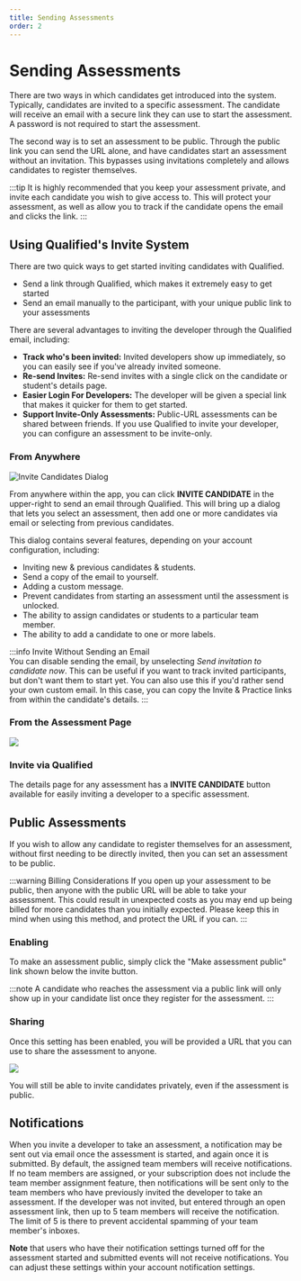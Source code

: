 ```yaml
---
title: Sending Assessments
order: 2
---
```


# Sending Assessments
There are two ways in which candidates get introduced into the system. Typically, candidates are invited to a specific assessment. The candidate will receive an email with a secure link they can use to start the assessment. A password is not required to start the assessment.

The second way is to set an assessment to be public. Through the public link you can send the URL alone, and have candidates start an assessment without an invitation. This bypasses using invitations completely and allows candidates to register themselves. 

:::tip
It is highly recommended that you keep your assessment private, and invite each candidate you wish to give access to. This will protect your assessment, as well as allow you to track if the candidate opens the email and clicks the link.
::: 

## Using Qualified's Invite System

There are two quick ways to get started inviting candidates with Qualified.

- Send a link through Qualified, which makes it extremely easy to get started
- Send an email manually to the participant, with your unique public link to your assessments

There are several advantages to inviting the developer through the Qualified email, including:

- **Track who's been invited:** Invited developers show up immediately, so you can easily see if you've already invited someone.
- **Re-send Invites:** Re-send invites with a single click on the candidate or student's details page.
- **Easier Login For Developers:** The developer will be given a special link that makes it quicker for them to get started.
- **Support Invite-Only Assessments:** Public-URL assessments can be shared between friends. If you use Qualified to invite your developer, you can configure an assessment to be invite-only.

### From Anywhere

![Invite Candidates Dialog](/images/hire/invite-dialog.png)

From anywhere within the app, you can click **INVITE CANDIDATE** in the upper-right to send an email through Qualified. This will bring up a dialog that lets you select an assessment, then add one or more candidates via email or selecting from previous candidates.

This dialog contains several features, depending on your account configuration, including:

- Inviting new & previous candidates & students.
- Send a copy of the email to yourself.
- Adding a custom message.
- Prevent candidates from starting an assessment until the assessment is unlocked.
- The ability to assign candidates or students to a particular team member.
- The ability to add a candidate to one or more labels.

:::info Invite Without Sending an Email  
You can disable sending the email, by unselecting _Send invitation to candidate now_.
This can be useful if you want to track invited participants, but don't want them to start yet. You can also use this if you'd rather send your own custom email. In this case, you can copy the Invite & Practice links from within the candidate's details.
:::


### From the Assessment Page

![ ](/images/hire/assessment-invite-candidate.png)

### Invite via Qualified

The details page for any assessment has a **INVITE CANDIDATE** button available for easily inviting a developer to a specific assessment.

## Public Assessments
If you wish to allow any candidate to register themselves for an assessment, without first needing to be directly invited, then you can set an assessment to be public.  

:::warning Billing Considerations
If you open up your assessment to be public, then anyone with the public URL will be able to take your assessment. This could result in unexpected costs as you may end up being billed for more candidates than you initially expected. Please keep this in mind when using this method, and protect the URL if you can. 
:::

### Enabling
To make an assessment public, simply click the "Make assessment public" link shown below the invite button. 

:::note
A candidate who reaches the assessment via a public link will only show up in your candidate list once they register for the assessment.
:::

### Sharing
Once this setting has been enabled, you will be provided a URL that you can use to share the assessment to anyone. 

![ ](/images/hire/invite-actions.png)

You will still be able to invite candidates privately, even if the assessment is public.

## Notifications

When you invite a developer to take an assessment, a notification may be sent out via email once the assessment is started, and again once it is submitted. By default, the assigned team members will receive notifications. If no team members are assigned, or your subscription does not include the team member assignment feature, then notifications will be sent only to the team members who have previously invited the developer to take an assessment. If the developer was not invited, but entered through an open assessment link, then up to 5 team members will receive the notification. The limit of 5 is there to prevent accidental spamming of your team member's inboxes.

**Note** that users who have their notification settings turned off for the assessment started and submitted events will not receive notifications. You can adjust these settings within your account notification settings.
